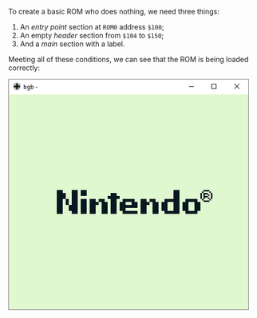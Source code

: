 To create a basic ROM who does nothing, we need three things:

1. An *entry point* section at `ROM0` address `$100`;
2. An empty *header* section from `$104` to `$150`;
3. And a *main* section with a label.

Meeting all of these conditions, we can see that the ROM is being loaded correctly:

![Turn-on the Screen](turn_on.png)